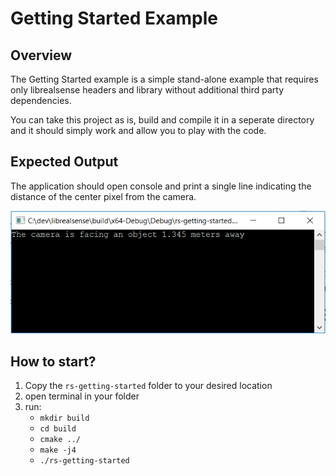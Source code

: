 # Getting Started Example

## Overview

The Getting Started example is a simple stand-alone example that requires only librealsense headers and library without additional third party dependencies. 

You can take this project as is, build and compile it in a seperate directory and it should simply work and allow you to play with the code.

## Expected Output

The application should open console and print a single line indicating the distance of the center pixel from the camera.

<p align="center"><img src="expected_output.PNG" alt="expected_output image"/></p>

## How to start?

1. Copy the `rs-getting-started` folder to your desired location
2. open terminal in your folder
3. run:
   - `mkdir build`
   - `cd build`
   - `cmake ../`
   - `make -j4`
   - `./rs-getting-started`